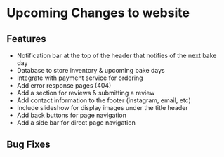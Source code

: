 # Upcoming Changes to website

## Features

* Notification bar at the top of the header that notifies of the next bake day
* Database to store inventory & upcoming bake days
* Integrate with payment service for ordering
* Add error response pages (404)
* Add a section for reviews & submitting a review
* Add contact information to the footer (instagram, email, etc)
* Include slideshow for display images under the title header
* Add back buttons for page navigation
* Add a side bar for direct page navigation


## Bug Fixes


